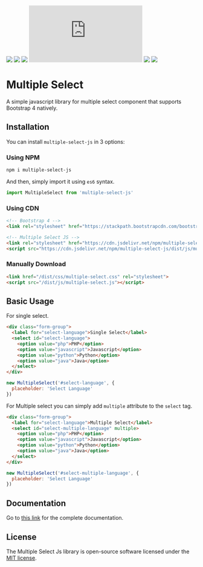 [![](https://img.shields.io/npm/v/multiple-select-js)](https://www.npmjs.com/package/multiple-select-js)
[![](https://img.shields.io/npm/dt/multiple-select-js)](https://www.npmjs.com/package/multiple-select-js)
[![](https://img.shields.io/jsdelivr/npm/hm/multiple-select-js)](https://www.jsdelivr.com/package/npm/multiple-select-js)
[![](https://img.shields.io/github/size/ibnujakaria/multiple-select-js/dist/js/multiple-select.js)]()
[![](https://img.shields.io/github/release-date/ibnujakaria/multiple-select-js)](https://github.com/ibnujakaria/multiple-select-js/)
[![](https://img.shields.io/npm/l/multiple-select-js)](https://www.npmjs.com/package/multiple-select-js)

# Multiple Select 

A simple javascript library for multiple select component that supports Bootstrap 4 natively.

## Installation

You can install `multiple-select-js` in 3 options:

### Using NPM

```bash
npm i multiple-select-js
```

And then, simply import it using `es6` syntax.

```js
import MultipleSelect from 'multiple-select-js'
```

### Using CDN
```html
<!-- Bootstrap 4 -->
<link rel="stylesheet" href="https://stackpath.bootstrapcdn.com/bootstrap/4.3.1/css/bootstrap.min.css" integrity="sha384-ggOyR0iXCbMQv3Xipma34MD+dH/1fQ784/j6cY/iJTQUOhcWr7x9JvoRxT2MZw1T" crossorigin="anonymous">

<!-- Multiple Select JS -->
<link rel="stylesheet" href="https://cdn.jsdelivr.net/npm/multiple-select-js/dist/css/multiple-select.css">
<script src="https://cdn.jsdelivr.net/npm/multiple-select-js/dist/js/multiple-select.js"></script>
```

### Manually Download
```html
<link href="/dist/css/multiple-select.css" rel="stylesheet">
<script src="/dist/js/multiple-select.js"></script>
```

## Basic Usage

For single select.
```html
<div class="form-group">
  <label for="select-language">Single Select</label>
  <select id="select-language">
    <option value="php">PHP</option>
    <option value="javascript">Javascript</option>
    <option value="python">Python</option>
    <option value="java">Java</option>
  </select>
</div>
```

```js
new MultipleSelect('#select-language', {
  placeholder: 'Select Language'
})
```

For Multiple select you can simply add `multiple` attribute to the `select` tag.

```html
<div class="form-group">
  <label for="select-language">Multiple Select</label>
  <select id="select-multiple-language" multiple>
    <option value="php">PHP</option>
    <option value="javascript">Javascript</option>
    <option value="python">Python</option>
    <option value="java">Java</option>
  </select>
</div>
```

```js
new MultipleSelect('#select-multiple-language', {
  placeholder: 'Select Language'
})
```
## Documentation

Go to [this link](https://ibnujakaria.github.io/multiple-select-js) for the complete documentation.

## License

The Multiple Select Js library is open-source software licensed under the [MIT license](https://opensource.org/licenses/MIT).
